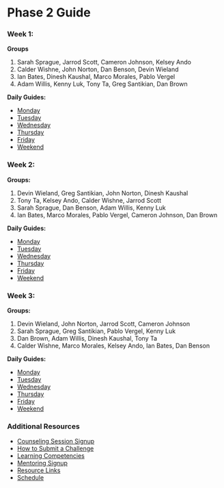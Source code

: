 # Phase 2 Guide

### Week 1:
**Groups**

1. Sarah Sprague, Jarrod Scott, Cameron Johnson, Kelsey Ando
2. Calder Wishne, John Norton, Dan Benson, Devin Wieland
3. Ian Bates, Dinesh Kaushal, Marco Morales, Pablo Vergel
4. Adam Willis, Kenny Luk, Tony Ta, Greg Santikian, Dan Brown

**Daily Guides:**

- [Monday](week-1/monday.md)
- [Tuesday](week-1/tuesday.md)
- [Wednesday](week-1/wednesday.md)
- [Thursday](week-1/thursday.md)
- [Friday](week-1/friday.md)
- [Weekend](week-1/weekend.md)

### Week 2:
**Groups:**

1. Devin Wieland, Greg Santikian, John Norton, Dinesh Kaushal
2. Tony Ta, Kelsey Ando, Calder Wishne, Jarrod Scott
3. Sarah Sprague, Dan Benson, Adam Willis, Kenny Luk
4. Ian Bates, Marco Morales, Pablo Vergel, Cameron Johnson, Dan Brown

**Daily Guides:**

- [Monday](week-2/monday.md)
- [Tuesday](week-2/tuesday.md)
- [Wednesday](week-2/wednesday.md)
- [Thursday](week-2/thursday.md)
- [Friday](week-2/friday.md)
- [Weekend](week-2/weekend.md)

### Week 3:
**Groups:**

1. Devin Wieland, John Norton, Jarrod Scott, Cameron Johnson
2. Sarah Sprague, Greg Santikian, Pablo Vergel, Kenny Luk
3. Dan Brown, Adam Willis, Dinesh Kaushal, Tony Ta
4. Calder Wishne, Marco Morales, Kelsey Ando, Ian Bates, Dan Benson

**Daily Guides:**

- [Monday](week-3/monday.md)
- [Tuesday](week-3/tuesday.md)
- [Wednesday](week-3/wednesday.md)
- [Thursday](week-3/thursday.md)
- [Friday](week-3/friday.md)
- [Weekend](week-3/weekend.md)

### Additional Resources
* [Counseling Session Signup](https://docs.google.com/a/devbootcamp.com/spreadsheet/ccc?key=0AkUBwMuwpfpvdFctWEpQNEdUank0dndENVhWMHhWbmc#gid=0)
* [How to Submit a Challenge](resources/how-to-submit.md)
* [Learning Competencies](resources/competencies.md)
* [Mentoring Signup](http://mentoring.devbootcamp.com/)
* [Resource Links](resources/resources.md)
* [Schedule](resources/schedule.md)
